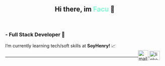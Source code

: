 <h2 align="center">Hi there, im <span style="color: aquamarine">Facu</span> 👋</h2>
<br>
<h3>- Full Stack Developer  🌱 </h3>

<p>I’m currently learning tech/soft skills at <strong>SoyHenry!</strong> 📈 <a href="mailto:facundopucheta94@gmail.com" target="blank">
    &nbsp;&nbsp;&nbsp;&nbsp;&nbsp;&nbsp;&nbsp;&nbsp;&nbsp;&nbsp;&nbsp;&nbsp;&nbsp;&nbsp;&nbsp;&nbsp;&nbsp;&nbsp;&nbsp;&nbsp;&nbsp;&nbsp;&nbsp;&nbsp;&nbsp;&nbsp;&nbsp;&nbsp;&nbsp;&nbsp;&nbsp;&nbsp;&nbsp;&nbsp;&nbsp;&nbsp;&nbsp;&nbsp;&nbsp;&nbsp;&nbsp;&nbsp;&nbsp;&nbsp;&nbsp;&nbsp;&nbsp;&nbsp;&nbsp;&nbsp;&nbsp;&nbsp;&nbsp;&nbsp;&nbsp;&nbsp;&nbsp;&nbsp;&nbsp;&nbsp;&nbsp;&nbsp;&nbsp;&nbsp;&nbsp;&nbsp;&nbsp;&nbsp;&nbsp;&nbsp;&nbsp;&nbsp;&nbsp;&nbsp;&nbsp;&nbsp;&nbsp;&nbsp;&nbsp;&nbsp;&nbsp;&nbsp;&nbsp;&nbsp;&nbsp;&nbsp;&nbsp;&nbsp;&nbsp;&nbsp;&nbsp;&nbsp;&nbsp;&nbsp;&nbsp;&nbsp;&nbsp;&nbsp;&nbsp;&nbsp;&nbsp;&nbsp;&nbsp;&nbsp;&nbsp;&nbsp;
    <img align="center" src="https://upload.wikimedia.org/wikipedia/commons/8/8c/Gmail_Icon_%282013-2020%29.svg" alt="mail" height="33px" width="32px" />
  </a>
  <a href="https://www.linkedin.com/in/facundo-pucheta-39ba85238/" target="blank">
    <img align="center" src="https://upload.wikimedia.org/wikipedia/commons/8/81/LinkedIn_icon.svg"
    alt="linkedin" height="29px" width="33px" />
    </a></p>
